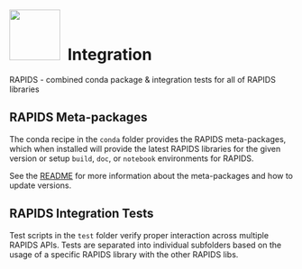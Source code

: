 # <div align="left"><img src="https://rapids.ai/assets/images/rapids_logo.png" width="90px"/>&nbsp; Integration

RAPIDS - combined conda package &amp; integration tests for all of RAPIDS libraries

## RAPIDS Meta-packages

The conda recipe in the `conda` folder provides the RAPIDS meta-packages, which
when installed will provide the latest RAPIDS libraries for the given version or
setup `build`, `doc`, or `notebook` environments for RAPIDS.

See the [README](conda/recipes/README.md) for more information about the
meta-packages and how to update versions.

## RAPIDS Integration Tests

Test scripts in the `test` folder verify proper interaction across multiple
RAPIDS APIs.  Tests are separated into individual subfolders based on the usage
of a specific RAPIDS library with the other RAPIDS libs.
